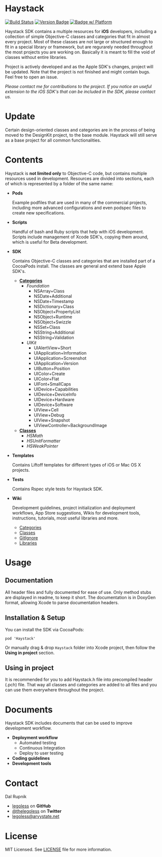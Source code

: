 Haystack
========

[![Build Status](https://travis-ci.org/Legoless/Haystack.svg)](https://travis-ci.org/Legoless/Haystack) [![Version Badge](https://cocoapod-badges.herokuapp.com/v/Haystack/badge.png)](http://www.google.com)  [![Badge w/ Platform](https://cocoapod-badges.herokuapp.com/p/NSStringMask/badge.svg)](https://cocoadocs.org/docsets/NSStringMask)

Haystack SDK contains a multiple resources for **iOS** developers, including a collection of simple Objective-C classes and categories that fit in almost every project. Most of these classes are not large or structured enough to fit in a special library or framework, but are regurarely needed throughout the most projects you are working on. Basically it is meant to fill the void of classes without entire libraries.

Project is actively developed and as the Apple SDK's changes, project will be updated. Note that the project is not finished and might contain bugs. Feel free to open an issue.

*Please contact me for contributions to the project. If you notice an useful extension to the iOS SDK's that can be included in the SDK, please contact us.*

Update
========
Certain design-oriented classes and categories are in the process of being moved to the DesignKit project, to the base module. Haystack will still serve as a base project for all common functionalities.

Contents
========
Haystack is **not limited only** to Objective-C code, but contains multiple resources used in development. Resources are divided into sections, each of which is represented by a folder of the same name:

- **Pods**

   Example podfiles that are used in many of the commercial projects, including more advanced configurations and even podspec files to create new specifications.  
   
   
- **Scripts**

   Handful of bash and Ruby scripts that help with iOS development. Scripts include management of Xcode SDK's, copying them around, which is useful for Beta development.

- **SDK**

   Contains Objective-C classes and categories that are installed part of a CocoaPods install. The classes are general and extend base Apple SDK's.  
   
   - **[Categories](https://github.com/Legoless/Haystack/blob/master/Wiki/Categories.md)**
     - *Foundation*
        - NSArray+Class
        - NSDate+Additional
        - NSDate+Timestamp
        - NSDictionary+Class
        - NSObject+PropertyList
        - NSObject+Runtime
        - NSObject+Swizzle
        - NSSet+Class
        - NSString+Additional
        - NSString+Validation
     - *UIKit*
        - UIAlertView+Short
        - UIApplication+Information
        - UIApplication+Screenshot
        - UIApplication+Version
        - UIButton+Position
        - UIColor+Create
        - UIColor+Flat
        - UIFont+SmallCaps
        - UIDevice+Capabilities
        - UIDevice+DeviceInfo
        - UIDevice+Hardware
        - UIDevice+Software
        - UIView+Cell
        - UIView+Debug
        - UIView+Snapshot
        - UIViewController+BackgroundImage
   - **[Classes](https://github.com/Legoless/Haystack/blob/master/Wiki/Classes.md)**
     - *HSMath*
     - *HSUnitFormatter*
     - *HSWeakPointer*

- **Templates**

   Contains Liftoff templates for different types of iOS or Mac OS X projects.
   
- **Tests**

   Contains Rspec style tests for Haystack SDK.

- **Wiki**

   Development guidelines, project initialization and deployment workflows, App Store suggestions, Wikis for development tools, instructions, tutorials, most useful libraries and more.  
   
   - [Categories](https://github.com/Legoless/Haystack/blob/master/Wiki/Categories.md)
   - [Classes](https://github.com/Legoless/Haystack/blob/master/Wiki/Classes.md)
   - [GitIgnore](https://github.com/Legoless/Haystack/blob/master/Wiki/GitIgnore.md)
   - [Libraries](https://github.com/Legoless/Haystack/blob/master/Wiki/Libraries.md)

Usage
=======

Documentation
-------
All header files and fully documented for ease of use. Only method stubs are displayed in readme, to keep it short. The documentation is in DoxyGen format, allowing Xcode to parse documentation headers.

Installation & Setup
--------
You can install the SDK via CocoaPods:
```
pod 'Haystack'
```

Or manually drag & drop `Haystack` folder into Xcode project, then follow the **Using in project** section.

Using in project
--------
It is recommended for you to add Haystack.h file into precompiled header (.pch) file. That way all classes and categories are added to all files and you can use them everywhere throughout the project.

Documents
=======
Haystack SDK includes documents that can be used to improve development workflow.

- **Deployment workflow**
  - Automated testing
  - Continuous Integration
  - Deploy to user testing
- **Coding guidelines**
- **Development tools**

Contact
======

Dal Rupnik

- [legoless](https://github.com/legoless) on **GitHub**
- [@thelegoless](https://twitter.com/thelegoless) on **Twitter**
- [legoless@arvystate.net](mailto:legoless@arvystate.net)

License
======

MIT Licensed. See [LICENSE](https://github.com/Legoless/Haystack/blob/master/LICENSE) file for more information.
